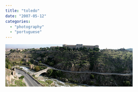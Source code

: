 ```yaml
---
title: "toledo"
date: "2007-05-12"
categories: 
  - "photography"
  - "portuguese"
---
```


[![](images/pano-toledo.jpg)](http://4.bp.blogspot.com/_ab4oT61_gnQ/RkXk8CKkVsI/AAAAAAAAAHI/nBIA4NRbAps/s1600-h/pano-toledo.jpg)
